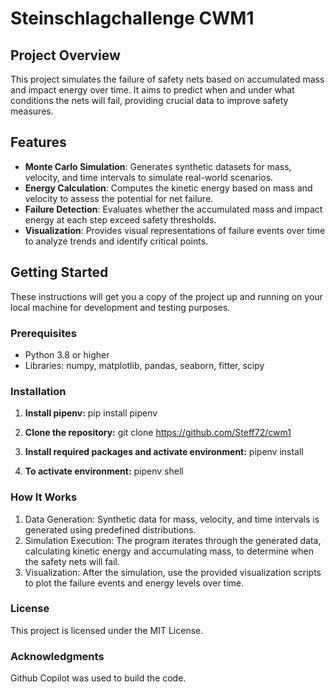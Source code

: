 # Steinschlagchallenge CWM1

## Project Overview
This project simulates the failure of safety nets based on accumulated mass and impact energy over time. It aims to predict when and under what conditions the nets will fail, providing crucial data to improve safety measures.

## Features
- **Monte Carlo Simulation**: Generates synthetic datasets for mass, velocity, and time intervals to simulate real-world scenarios.
- **Energy Calculation**: Computes the kinetic energy based on mass and velocity to assess the potential for net failure.
- **Failure Detection**: Evaluates whether the accumulated mass and impact energy at each step exceed safety thresholds.
- **Visualization**: Provides visual representations of failure events over time to analyze trends and identify critical points.

## Getting Started
These instructions will get you a copy of the project up and running on your local machine for development and testing purposes.

### Prerequisites
- Python 3.8 or higher
- Libraries: numpy, matplotlib, pandas, seaborn, fitter, scipy

### Installation
1. **Install pipenv:**
    pip install pipenv

2. **Clone the repository:**
    git clone https://github.com/Steff72/cwm1

3.	**Install required packages and activate environment:** 
    pipenv install
    
4. **To activate environment:**
    pipenv shell

### How It Works

1.	Data Generation: Synthetic data for mass, velocity, and time intervals is generated using predefined distributions.
2.	Simulation Execution: The program iterates through the generated data, calculating kinetic energy and accumulating mass, to determine when the safety nets will fail.
3.	Visualization: After the simulation, use the provided visualization scripts to plot the failure events and energy levels over time.

### License
This project is licensed under the MIT License.

### Acknowledgments
Github Copilot was used to build the code.